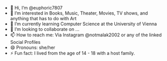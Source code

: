 - 👋 Hi, I’m @euphoric7807
- 👀 I’m interested in Books, Music, Theater, Movies, TV shows, and anything that has to do with Art 
- 🌱 I’m currently learning Computer Science at the University of Vienna 
- 💞️ I’m looking to collaborate on ...
- 📫 How to reach me: Via Instagram @notmalak2002 or any of the linked Social Profiles 
- 😄 Pronouns: she/her
- ⚡ Fun fact: I lived from the age of 14 - 18 with a host family. 

<!---
euphoric7807/euphoric7807 is a ✨ special ✨ repository because its `README.md` (this file) appears on your GitHub profile.
You can click the Preview link to take a look at your changes.
--->
